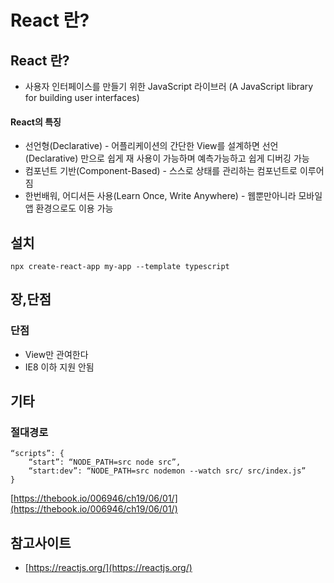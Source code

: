 # React 란?

## React 란?

*  사용자 인터페이스를 만들기 위한 JavaScript 라이브러 \(A JavaScript library for building user interfaces\)

#### React의 특징

* 선언형\(Declarative\) - 어플리케이션의 간단한 View를 설계하면 선언\(Declarative\) 만으로 쉽게 재 사용이 가능하며 예측가능하고 쉽게 디버깅 가능
* 컴포넌트 기반\(Component-Based\) - 스스로 상태를 관리하는 컴포넌트로 이루어짐
* 한번배워, 어디서든 사용\(Learn Once, Write Anywhere\) - 웹뿐만아니라 모바일 앱 환경으로도 이용 가능

## 설치

```text
npx create-react-app my-app --template typescript
```

##  장,단점

###  단점

* View만 관여한다
* IE8 이하 지원 안됨 



## 기타

###  절대경로

```text
“scripts”: {
    “start”: “NODE_PATH=src node src”,
    “start:dev”: “NODE_PATH=src nodemon --watch src/ src/index.js”
}
```

[https://thebook.io/006946/ch19/06/01/](https://thebook.io/006946/ch19/06/01/)

##  참고사이트

* [https://reactjs.org/](https://reactjs.org/)



